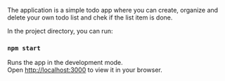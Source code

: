 The application is a simple todo app where you can create, organize and delete your own todo list and chek if the list item is done.

In the project directory, you can run:
### `npm start`

Runs the app in the development mode.\
Open [http://localhost:3000](http://localhost:3000) to view it in your browser.



